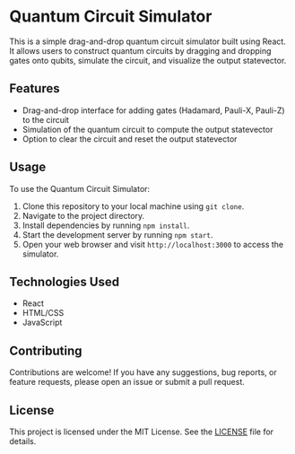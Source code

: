 # Quantum Circuit Simulator

This is a simple drag-and-drop quantum circuit simulator built using React. It allows users to construct quantum circuits by dragging and dropping gates onto qubits, simulate the circuit, and visualize the output statevector.

## Features

- Drag-and-drop interface for adding gates (Hadamard, Pauli-X, Pauli-Z) to the circuit
- Simulation of the quantum circuit to compute the output statevector
- Option to clear the circuit and reset the output statevector

## Usage

To use the Quantum Circuit Simulator:

1. Clone this repository to your local machine using `git clone`.
2. Navigate to the project directory.
3. Install dependencies by running `npm install`.
4. Start the development server by running `npm start`.
5. Open your web browser and visit `http://localhost:3000` to access the simulator.

## Technologies Used

- React
- HTML/CSS
- JavaScript

## Contributing

Contributions are welcome! If you have any suggestions, bug reports, or feature requests, please open an issue or submit a pull request.

## License

This project is licensed under the MIT License. See the [LICENSE](LICENSE) file for details.
